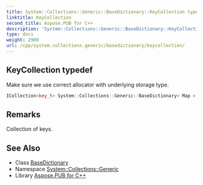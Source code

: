```yaml
---
title: System::Collections::Generic::BaseDictionary::KeyCollection typedef
linktitle: KeyCollection
second_title: Aspose.PUB for C++
description: 'System::Collections::Generic::BaseDictionary::KeyCollection typedef. Make sure we use correct allocator with underlying storage type in C++.'
type: docs
weight: 2900
url: /cpp/system.collections.generic/basedictionary/keycollection/
---
```

## KeyCollection typedef


Make sure we use correct allocator with underlying storage type.

```cpp
ICollection<key_t> System::Collections::Generic::BaseDictionary< Map >::KeyCollection
```

## Remarks


Collection of keys. 
## See Also

* Class [BaseDictionary](../)
* Namespace [System::Collections::Generic](../../)
* Library [Aspose.PUB for C++](../../../)

